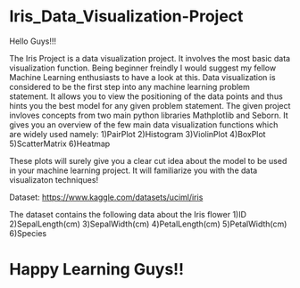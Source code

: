 # Iris_Data_Visualization-Project

Hello Guys!!!

The Iris Project is a data visualization project. It involves the most basic data visualization function. Being beginner freindly I would suggest my fellow Machine Learning enthusiasts to have a look at this. Data visualization is considered to be the first step into any machine learning problem statement. It allows you to view the positioning of the data points and thus hints you the best model for any given problem statement. The given project invloves concepts from two main python libraries Mathplotlib and Seborn. It gives you an overview of the few main data visualization functions which are widely used namely: 1)PairPlot 2)Histogram 3)ViolinPlot 4)BoxPlot 5)ScatterMatrix 6)Heatmap

These plots will surely give you a clear cut idea about the model to be used in your machine learning project. It will familiarize you with the data visualizaton techniques!

Dataset: https://www.kaggle.com/datasets/uciml/iris

The dataset contains the following data about the Iris flower 1)ID 2)SepalLength(cm) 3)SepalWidth(cm) 4)PetalLength(cm) 5)PetalWidth(cm) 6)Species

# Happy Learning Guys!!
